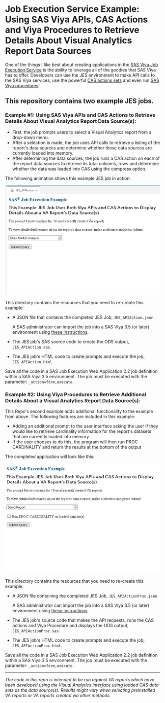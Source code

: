 # Job Execution Service Example: Using SAS Viya APIs, CAS Actions and Viya Procedures to Retrieve Details About Visual Analytics Report Data Sources

One of the things I like best about creating applications in the
[SAS Viya Job Execution Service](https://go.documentation.sas.com/?cdcId=jobexeccdc&cdcVersion=2.2&docsetId=jobexecug&docsetTarget=titlepage.htm&locale=en#p0izfftsr05kf6n1barcj6t2pxid)
is the ability to leverage all of the goodies that SAS Viya has to offer.
Developers can use the JES environment to make API calls to the SAS Viya
services, use the powerful
[CAS actions sets](https://go.documentation.sas.com/?docsetId=pgmdiff&docsetTarget=p06ibhzb2bklaon1a86ili3wpil9.htm&docsetVersion=3.5&locale=en)
and even run
[SAS Viya procedures](https://go.documentation.sas.com/?docsetId=pgmdiff&docsetTarget=n16pcp93f99tsen11ks9rgnongpw.htm&docsetVersion=3.5&locale=en)!

## This repository contains two example JES jobs.  

### Example #1: Using SAS Viya APIs and CAS Actions to Retrieve Details About Visual Analytics Report Data Source(s):

- First, the job prompts users to select a Visual Analytics report from a
  drop-down menu.
- After a selection is made, the job uses API calls to retrieve a listing of the
  report's data sources and determine whether those data sources are currently
  loaded into memory.
- After determining the data sources, the job runs a CAS action on each of the
  report data sources to retrieve its total columns, rows and determine whether
  the data was loaded into CAS using the compress option.

The following animation shows this example JES job in action:

![Sample HTML form](./JES_APIAction.gif)

This directory contains the resources that you need to re-create this example:

- A JSON file that contains the completed JES Job, `JES_APIAction.json`.

  A SAS administrator can import the job into a SAS Viya 3.5 (or later)
  environment using
  [these instructions](https://go.documentation.sas.com/?docsetId=calpromotion&docsetTarget=n0djzpossyj6rrn1vvi1wfvp2qhp.htm&docsetVersion=3.5&locale=en#p1h997oay4wsjon1uby6m99zzhsx).

- The JES job's SAS source code to create the ODS output, `JES_APIAction.sas`.
- The JES job's HTML code to create prompts and execute the job,
  `JES_APIAction.html`.

Save all the code in a SAS Job Execution Web Application 2.2 job definition
within a SAS Viya 3.5 environment. The job must be executed with the parameter:
`_action=form,execute`.

### Example #2: Using Viya Procedures to Retrieve Additional Details About a Visual Analytics Report Data Source(s):

This Repo's second example adds additional functionality to the example from above.  The following features are included in this example:

- Adding an additional prompt to the user interface asking the user if they would like to retrieve cardinality information for the report's datasets that are currently loaded into memory
- If the user chooses to do this, the program will then run PROC CARDINALITY and return the results at the bottom of the output

The completed application will look like this:

![Sample HTML form](./apiActionProc.gif)

This directory contains the resources that you need to re-create this example:
- A JSON file containing the completed JES Job, `JES_APIActionProc.json`.

  A SAS administrator can import the job into a SAS Viya 3.5 (or later)
  environment using
  [these instructions](https://go.documentation.sas.com/?docsetId=calpromotion&docsetTarget=n0djzpossyj6rrn1vvi1wfvp2qhp.htm&docsetVersion=3.5&locale=en#p1h997oay4wsjon1uby6m99zzhsx).

- The JES job's source code that makes the API requests, runs the CAS actions and Viya Procedure and displays the ODS output, `JES_APIActionProc.sas`.
- The JES job's HTML code to create prompts and execute the job,
  `JES_APIActionProc.html`.

Save all the code in a SAS Job Execution Web Application 2.2 job definition
within a SAS Viya 3.5 environment. The job must be executed with the parameter:
`_action=form,execute`.

---

*The code in this repo is intended to be run against VA reports which have been developed using the Visual Analytics interface using loaded CAS data sets as the data source(s).  Results might vary when selecting preinstalled VA reports or VA reports created via other methods.*

